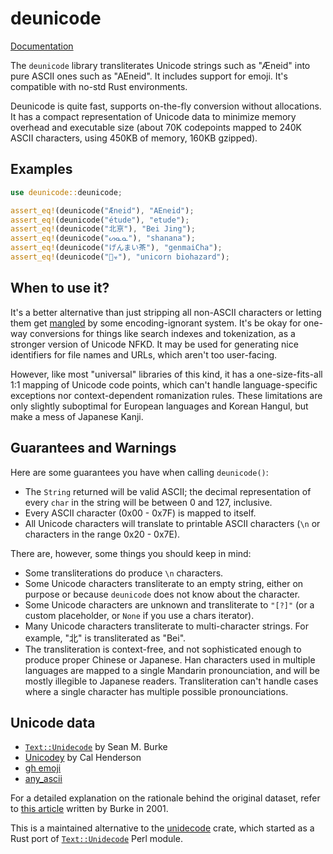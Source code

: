 # deunicode

[Documentation](https://docs.rs/deunicode/)

The `deunicode` library transliterates Unicode strings such as "Æneid" into pure
ASCII ones such as "AEneid". It includes support for emoji. It's compatible with no-std Rust environments.

Deunicode is quite fast, supports on-the-fly conversion without allocations. It has a compact representation of Unicode data to minimize memory overhead and executable size (about 70K codepoints mapped to 240K ASCII characters, using 450KB of memory, 160KB gzipped).

## Examples

```rust
use deunicode::deunicode;

assert_eq!(deunicode("Æneid"), "AEneid");
assert_eq!(deunicode("étude"), "etude");
assert_eq!(deunicode("北亰"), "Bei Jing");
assert_eq!(deunicode("ᔕᓇᓇ"), "shanana");
assert_eq!(deunicode("げんまい茶"), "genmaiCha");
assert_eq!(deunicode("🦄☣"), "unicorn biohazard");
```

## When to use it?

It's a better alternative than just stripping all non-ASCII characters or letting them get [mangled](https://en.wikipedia.org/wiki/Mojibake) by some encoding-ignorant system. It's be okay for one-way conversions for things like search indexes and tokenization, as a stronger version of Unicode NFKD. It may be used for generating nice identifiers for file names and URLs, which aren't too user-facing.

However, like most "universal" libraries of this kind, it has a one-size-fits-all 1:1 mapping of Unicode code points, which can't handle language-specific exceptions nor context-dependent romanization rules. These limitations are only slightly suboptimal for European languages and Korean Hangul, but make a mess of Japanese Kanji.

## Guarantees and Warnings

Here are some guarantees you have when calling `deunicode()`:
  * The `String` returned will be valid ASCII; the decimal representation of
    every `char` in the string will be between 0 and 127, inclusive.
  * Every ASCII character (0x00 - 0x7F) is mapped to itself.
  * All Unicode characters will translate to printable ASCII characters
    (`\n` or characters in the range 0x20 - 0x7E).

There are, however, some things you should keep in mind:
  * Some transliterations do produce `\n` characters.
  * Some Unicode characters transliterate to an empty string, either on purpose
    or because `deunicode` does not know about the character.
  * Some Unicode characters are unknown and transliterate to `"[?]"`
    (or a custom placeholder, or `None` if you use a chars iterator).
  * Many Unicode characters transliterate to multi-character strings. For
    example, "北" is transliterated as "Bei".
  * The transliteration is context-free, and not sophisticated enough to produce proper Chinese or Japanese.
    Han characters used in multiple languages are mapped to a single Mandarin pronounciation,
    and will be mostly illegible to Japanese readers. Transliteration can't
    handle cases where a single character has multiple possible pronounciations.

## Unicode data

 * [`Text::Unidecode`](http://search.cpan.org/~sburke/Text-Unidecode-1.30/lib/Text/Unidecode.pm) by Sean M. Burke
 * [Unicodey](https://unicodey.com) by Cal Henderson
 * [gh emoji](https://lib.rs/gh-emoji)
 * [any_ascii](https://anyascii.com/)

For a detailed explanation on the rationale behind the original
dataset, refer to [this article](http://interglacial.com/~sburke/tpj/as_html/tpj22.html) written
by Burke in 2001.

This is a maintained alternative to the [unidecode](https://lib.rs/crates/unidecode) crate, which started as a Rust port of [`Text::Unidecode`](http://search.cpan.org/~sburke/Text-Unidecode-1.30/lib/Text/Unidecode.pm) Perl module.
